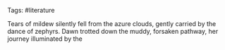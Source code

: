 Tags: #literature 

Tears of mildew silently fell from the azure clouds, gently carried by the dance of zephyrs. Dawn trotted down the muddy, forsaken pathway, her journey illuminated by the 